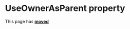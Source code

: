 # UseOwnerAsParent property

This page has [**moved**](https://lib-docs.delphidabbler.com/AboutBox/3.6/API/TPJAboutBoxDlg-UseOwnerAsParent)